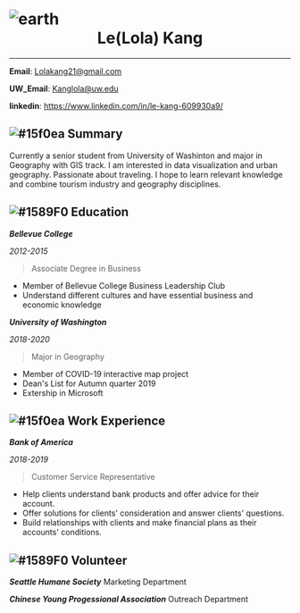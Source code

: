 
# ![earth](https://img.icons8.com/clouds/2x/geography.png) <center>Le(Lola) Kang <center>

---
**Email**: Lolakang21@gmail.com

**UW_Email**: Kanglola@uw.edu

**linkedin**: https://www.linkedin.com/in/le-kang-609930a9/

## ![#15f0ea](https://placehold.it/15/c5f015/000000?text=+) Summary
 Currently a senior student from University of Washinton and major in Geography with GIS track. I am interested in data visualization and urban geography. Passionate about traveling. I hope to learn relevant knowledge and combine tourism industry and geography disciplines.

## ![#1589F0](https://placehold.it/15/1589F0/000000?text=+) Education

***Bellevue College***

*2012-2015*
>Associate Degree in Business
* Member of Bellevue College Business Leadership Club
* Understand different cultures and have essential business and economic knowledge

***University of Washington***

*2018-2020*

>Major in Geography
* Member of COVID-19 interactive map project
* Dean's List for Autumn quarter 2019
* Extership in Microsoft

## ![#15f0ea](https://placehold.it/15/c5f015/000000?text=+) Work Experience

***Bank of America***

*2018-2019*

>Customer Service Representative
* Help clients understand bank products and offer advice for their account.
* Offer solutions for clients' consideration and answer clients' questions.
* Build relationships with clients and make financial plans as their accounts' conditions.

## ![#1589F0](https://placehold.it/15/1589F0/000000?text=+) Volunteer
***Seattle Humane Society***
Marketing Department

***Chinese Young Progessional Association***
Outreach Department
